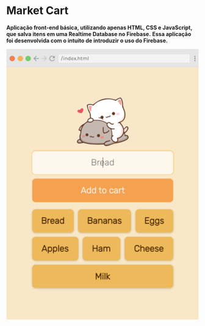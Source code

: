 # Market Cart
**Aplicação front-end básica, utilizando apenas HTML, CSS e JavaScript, que salva itens em uma Realtime Database no Firebase.**
**Essa aplicação foi desenvolvida com o intuito de introduzir o uso do Firebase.**

<p align="center">
  <img src="https://github.com/Kaiorc/market-cart/blob/main/market-cart-js-firebase-project.png" alt="Screenshot do projeto"/>
</p>
